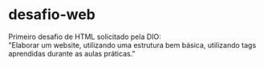 # desafio-web
Primeiro desafio de HTML solicitado pela DIO:  
"Elaborar um website, utilizando uma estrutura bem básica, utilizando tags aprendidas durante as aulas práticas."